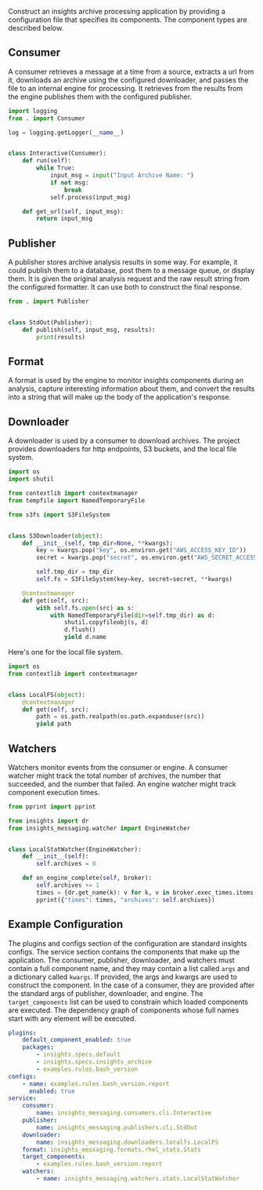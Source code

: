 Construct an insights archive processing application by providing a
configuration file that specifies its components. The component types
are described below.

Consumer
--------
A consumer retrieves a message at a time from a source, extracts a url from it,
downloads an archive using the configured downloader, and passes the file to
an internal engine for processing.  It retrieves from the results from the
engine publishes them with the configured publisher.
```python
import logging
from . import Consumer

log = logging.getLogger(__name__)


class Interactive(Consumer):
    def run(self):
        while True:
            input_msg = input("Input Archive Name: ")
            if not msg:
                break
            self.process(input_msg)

    def get_url(self, input_msg):
        return input_msg
```

Publisher
---------
A publisher stores archive analysis results in some way. For example, it could
publish them to a database, post them to a message queue, or display them. It is
given the original analysis request and the raw result string from the configured
formatter. It can use both to construct the final response.
```python
from . import Publisher


class StdOut(Publisher):
    def publish(self, input_msg, results):
        print(results)
```

Format
------
A format is used by the engine to monitor insights components during an analysis,
capture interesting information about them, and convert the results into a string
that will make up the body of the application's response.

Downloader
----------
A downloader is used by a consumer to download archives. The project provides
downloaders for http endpoints, S3 buckets, and the local file system.
```python
import os
import shutil

from contextlib import contextmanager
from tempfile import NamedTemporaryFile

from s3fs import S3FileSystem


class S3Downloader(object):
    def __init__(self, tmp_dir=None, **kwargs):
        key = kwargs.pop("key", os.environ.get("AWS_ACCESS_KEY_ID"))
        secret = kwargs.pop("secret", os.environ.get("AWS_SECRET_ACCESS_KEY"))

        self.tmp_dir = tmp_dir
        self.fs = S3FileSystem(key=key, secret=secret, **kwargs)

    @contextmanager
    def get(self, src):
        with self.fs.open(src) as s:
            with NamedTemporaryFile(dir=self.tmp_dir) as d:
                shutil.copyfileobj(s, d)
                d.flush()
                yield d.name
```

Here's one for the local file system.
```python
import os
from contextlib import contextmanager


class LocalFS(object):
    @contextmanager
    def get(self, src):
        path = os.path.realpath(os.path.expanduser(src))
        yield path
```

Watchers
--------
Watchers monitor events from the consumer or engine. A consumer watcher might track
the total number of archives, the number that succeeded, and the number that failed.
An engine watcher might track component execution times.
```python
from pprint import pprint

from insights import dr
from insights_messaging.watcher import EngineWatcher


class LocalStatWatcher(EngineWatcher):
    def __init__(self):
        self.archives = 0

    def on_engine_complete(self, broker):
        self.archives += 1
        times = {dr.get_name(k): v for k, v in broker.exec_times.items() if k in broker}
        pprint({"times": times, "archives": self.archives})
```

Example Configuration
---------------------
The plugins and configs section of the configuration are standard insights
configs. The service section contains the components that make up the
application. The consumer, publisher, downloader, and watchers must contain a
full component name, and they may contain a list called `args` and a dictionary
called `kwargs`. If provided, the args and kwargs are used to construct the
component. In the case of a consumer, they are provided after the standard args
of publisher, downloader, and engine. The `target_components` list can be used
to constrain which loaded components are executed. The dependency graph of
components whose full names start with any element will be executed.
```yaml
plugins:
    default_component_enabled: true
    packages:
        - insights.specs.default
        - insights.specs.insights_archive
        - examples.rules.bash_version
configs:
    - name: examples.rules.bash_version.report
      enabled: true
service:
    consumer:
        name: insights_messaging.consumers.cli.Interactive
    publisher:
        name: insights_messaging.publishers.cli.StdOut
    downloader:
        name: insights_messaging.downloaders.localfs.LocalFS
    format: insights_messaging.formats.rhel_stats.Stats
    target_components:
        - examples.rules.bash_version.report
    watchers:
        - name: insights_messaging.watchers.stats.LocalStatWatcher
```
